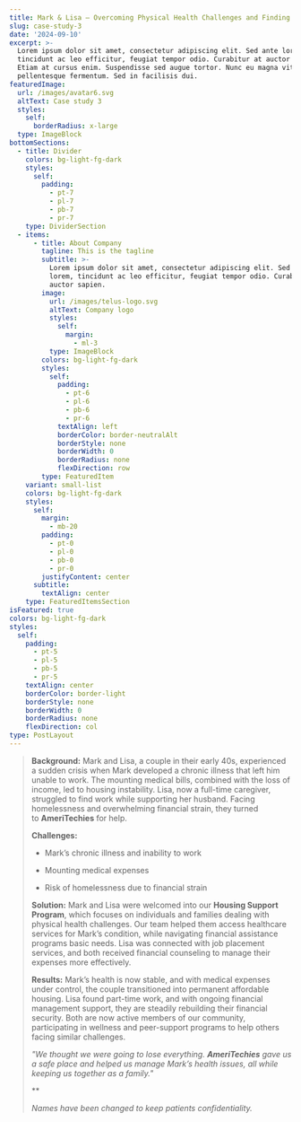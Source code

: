 ```yaml
---
title: Mark & Lisa – Overcoming Physical Health Challenges and Finding Stability
slug: case-study-3
date: '2024-09-10'
excerpt: >-
  Lorem ipsum dolor sit amet, consectetur adipiscing elit. Sed ante lorem,
  tincidunt ac leo efficitur, feugiat tempor odio. Curabitur at auctor sapien.
  Etiam at cursus enim. Suspendisse sed augue tortor. Nunc eu magna vitae lorem
  pellentesque fermentum. Sed in facilisis dui.
featuredImage:
  url: /images/avatar6.svg
  altText: Case study 3
  styles:
    self:
      borderRadius: x-large
  type: ImageBlock
bottomSections:
  - title: Divider
    colors: bg-light-fg-dark
    styles:
      self:
        padding:
          - pt-7
          - pl-7
          - pb-7
          - pr-7
    type: DividerSection
  - items:
      - title: About Company
        tagline: This is the tagline
        subtitle: >-
          Lorem ipsum dolor sit amet, consectetur adipiscing elit. Sed ante
          lorem, tincidunt ac leo efficitur, feugiat tempor odio. Curabitur at
          auctor sapien.
        image:
          url: /images/telus-logo.svg
          altText: Company logo
          styles:
            self:
              margin:
                - ml-3
          type: ImageBlock
        colors: bg-light-fg-dark
        styles:
          self:
            padding:
              - pt-6
              - pl-6
              - pb-6
              - pr-6
            textAlign: left
            borderColor: border-neutralAlt
            borderStyle: none
            borderWidth: 0
            borderRadius: none
            flexDirection: row
        type: FeaturedItem
    variant: small-list
    colors: bg-light-fg-dark
    styles:
      self:
        margin:
          - mb-20
        padding:
          - pt-0
          - pl-0
          - pb-0
          - pr-0
        justifyContent: center
      subtitle:
        textAlign: center
    type: FeaturedItemsSection
isFeatured: true
colors: bg-light-fg-dark
styles:
  self:
    padding:
      - pt-5
      - pl-5
      - pb-5
      - pr-5
    textAlign: center
    borderColor: border-light
    borderStyle: none
    borderWidth: 0
    borderRadius: none
    flexDirection: col
type: PostLayout
---
```

> **Background:**
> Mark and Lisa, a couple in their early 40s, experienced a sudden crisis when Mark developed a chronic illness that left him unable to work. The mounting medical bills, combined with the loss of income, led to housing instability. Lisa, now a full-time caregiver, struggled to find work while supporting her husband. Facing homelessness and overwhelming financial strain, they turned to **AmeriTechies** for help.
>
> **Challenges:**
>
> *   Mark’s chronic illness and inability to work
>
> *   Mounting medical expenses
>
> *   Risk of homelessness due to financial strain
>
> **Solution:**
> Mark and Lisa were welcomed into our **Housing Support Program**, which focuses on individuals and families dealing with physical health challenges. Our team helped them access healthcare services for Mark’s condition, while navigating financial assistance programs basic needs. Lisa was connected with job placement services, and both received financial counseling to manage their expenses more effectively.
>
> **Results:**
> Mark’s health is now stable, and with medical expenses under control, the couple transitioned into permanent affordable housing. Lisa found part-time work, and with ongoing financial management support, they are steadily rebuilding their financial security. Both are now active members of our community, participating in wellness and peer-support programs to help others facing similar challenges.
>
> *"We thought we were going to lose everything. **AmeriTechies** gave us a safe place and helped us manage Mark’s health issues, all while keeping us together as a family."*
>
> **
>
> *Names have been changed to keep patients confidentiality.* 

